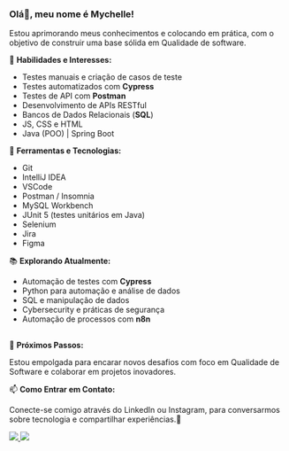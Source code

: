 ### Olá👋, meu nome é Mychelle!
Estou  aprimorando meus conhecimentos e colocando em prática, com o objetivo de construir uma base sólida em Qualidade de software.

 🚀 **Habilidades e Interesses:**
  
- Testes manuais e criação de casos de teste
- Testes automatizados com **Cypress**
- Testes de API com **Postman**
- Desenvolvimento de APIs RESTful
- Bancos de Dados Relacionais (**SQL**)
- JS, CSS e HTML
- Java (POO) | Spring Boot

🔧 **Ferramentas e Tecnologias:**
    
- Git
- IntelliJ IDEA
- VSCode
- Postman / Insomnia
- MySQL Workbench
- JUnit 5 (testes unitários em Java)
- Selenium
- Jira
- Figma
    
    
📚 **Explorando Atualmente:**
- Automação de testes com **Cypress**
- Python para automação e análise de dados
- SQL e manipulação de dados
- Cybersecurity e práticas de segurança
- Automação de processos com **n8n**

##

🌱 **Próximos Passos:**

Estou empolgada para encarar novos desafios com foco em Qualidade de Software e colaborar em projetos inovadores.

📫 **Como Entrar em Contato:**

Conecte-se comigo através do LinkedIn ou Instagram, para conversarmos sobre tecnologia e compartilhar experiências.🚀

<a href="https://www.linkedin.com/in/mychelle-rosa/">
<img  src ="https://img.shields.io/badge/linkedin-%230077B5.svg?style=for-the-badge&logo=linkedin&logoColor=white">
  
<a href="https://instagram.com/mychelle.rosa">
<img src ="https://img.shields.io/badge/Instagram-%23E4405F.svg?style=for-the-badge&logo=Instagram&logoColor=white">



